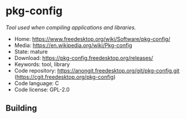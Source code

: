 # pkg-config

_Tool used when compiling applications and libraries._

- Home: https://www.freedesktop.org/wiki/Software/pkg-config/
- Media: https://en.wikipedia.org/wiki/Pkg-config
- State: mature
- Download: https://pkg-config.freedesktop.org/releases/
- Keywords: tool, library
- Code repository: https://anongit.freedesktop.org/git/pkg-config.git (https://cgit.freedesktop.org/pkg-config)
- Code language: C
- Code license: GPL-2.0

## Building
